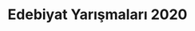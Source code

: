 ---
layout: category
headline: "Edebiyat Yarışmaları 2020"
title: "Edebiyat Yarışmaları 2020"
subline: "<ul class='nav flex-column'>   
   <li class='nav-item'><a class='nav-link' href='/aralik-2020-yarismalar/'>Aralık 2020 Yarışmaları</a></li>
   <li class='nav-item'><a class='nav-link' href='/kasim-ayi-2020-edebiyat-yarismalari/'>Kasım 2020 Yarışmaları</a></li>
   <li class='nav-item'><a class='nav-link' href='/ekim-ayi-2020-edebiyat-yarismalari/'>Ekim 2020 Yarışmaları</a></li>
   <li class='nav-item'><a class='nav-link' href='/eylul-ayi-2020-edebiyat-yarismalari/'>Eylül 2020 Yarışmaları</a></li>
   <li class='nav-item'><a class='nav-link' href='/agustos-ayi-2020-edebiyat-yarismalari/'>Ağustos 2020 Yarışmaları</a></li>
   <li class='nav-item'><a class='nav-link' href='/temmuz-ayi-2020-edebiyat-yarismalari/'>Temmuz 2020 Edebiyat Yarışmaları</a></li>
   <li class='nav-item'><a class='nav-link' href='/haziran-2020-edebiyat-yarismalari/'>Haziran 2020 Edebiyat Yarışmaları</a></li>
   <li class='nav-item'><a class='nav-link' href='/mayis-2020-edebiyat-yarismalari/'>Mayıs 2020 Edebiyat Yarışmaları</a></li>
   <li class='nav-item'><a class='nav-link' href='/nisan-ayi-2020-edebiyat-yarismalari/'>Nisan 2020 Edebiyat Yarışmaları</a></li>
   <li class='nav-item'><a class='nav-link' href='/mart-ayi-2020-edebiyat-yarismalari/'>Mart 2020 Edebiyat Yarışmaları</a></li>
   <li class='nav-item'><a class='nav-link' href='/subat-ayi-2020-edebiyat-yarismalari/'>Şubat 2020 Edebiyat Yarışmaları</a></li>
   <li class='nav-item'><a class='nav-link' href='/ocak-ayi-2020-edebiyat-yarismalari/'>Ocak 2020 Edebiyat Yarışmaları</a></li>
</ul>"
permalink: "2020-edebiyat-yarismalari/"
description: "2020 yılında düzenlenmiş olan tüm edebiyat yarışmalarını bu sayfadan ay-ay görüntüleyebilirsiniz."
showEmpty: false
---